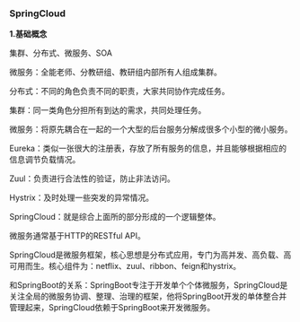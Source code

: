 ### SpringCloud ###

**1.基础概念**

集群、分布式、微服务、SOA

微服务：全能老师、分教研组、教研组内部所有人组成集群。

分布式：不同的角色负责不同的职责，大家共同协作完成任务。

集群：同一类角色分担所有到达的需求，共同处理任务。

微服务：将原先耦合在一起的一个大型的后台服务分解成很多个小型的微小服务。

Eureka：类似一张很大的注册表，存放了所有服务的信息，并且能够根据相应的信息调节负载情况。

Zuul：负责进行合法性的验证，防止非法访问。

Hystrix：及时处理一些突发的异常情况。

SpringCloud：就是综合上面所的部分形成的一个逻辑整体。

微服务通常基于HTTP的RESTful API。

SpringCloud是微服务框架，核心思想是分布式应用，专门为高并发、高负载、高可用而生。核心组件为：netflix、zuul、ribbon、feign和hystrix。

和SpringBoot的关系：SpringBoot专注于开发单个个体微服务，SpringCloud是关注全局的微服务协调、整理、治理的框架，他将SpringBoot开发的单体整合并管理起来，SpringCloud依赖于SpringBoot来开发微服务。

